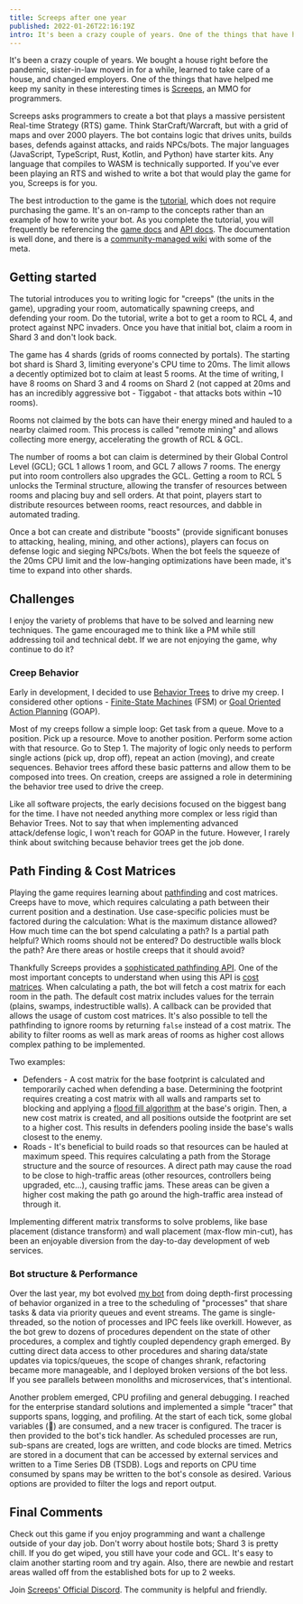 ```yaml
---
title: Screeps after one year
published: 2022-01-26T22:16:19Z
intro: It's been a crazy couple of years. One of the things that have helped me keep my sanity is Screeps, an MMO for programmers.
---
```

It's been a crazy couple of years. We bought a house right before the pandemic, sister-in-law moved in for a while, learned to take care of a house, and changed employers. One of the things that have helped me keep my sanity in these interesting times is [Screeps](https://screeps.com/), an MMO for programmers.

Screeps asks programmers to create a bot that plays a massive persistent Real-time Strategy (RTS) game. Think StarCraft/Warcraft, but with a grid of maps and over 2000 players. The bot contains logic that drives units, builds bases, defends against attacks, and raids NPCs/bots. The major languages (JavaScript, TypeScript, Rust, Kotlin, and Python) have starter kits. Any language that compiles to WASM is technically supported. If you've ever been playing an RTS and wished to write a bot that would play the game for you, Screeps is for you.

The best introduction to the game is the [tutorial](https://screeps.com/a/#!/sim/tutorial/1), which does not require purchasing the game. It's an on-ramp to the concepts rather than an example of how to write your bot. As you complete the tutorial, you will frequently be referencing the [game docs](https://docs.screeps.com/index.html) and [API docs](https://docs.screeps.com/api/). The documentation is well done, and there is a [community-managed wiki](https://wiki.screepspl.us/index.php/Getting_Started) with some of the meta.

## Getting started

The tutorial introduces you to writing logic for "creeps" (the units in the game), upgrading your room, automatically spawning creeps, and defending your room. Do the tutorial, write a bot to get a room to RCL 4, and protect against NPC invaders. Once you have that initial bot, claim a room in Shard 3 and don't look back.

The game has 4 shards (grids of rooms connected by portals). The starting bot shard is Shard 3, limiting everyone's CPU time to 20ms. The limit allows a decently optimized bot to claim at least 5 rooms. At the time of writing, I have 8 rooms on Shard 3 and 4 rooms on Shard 2 (not capped at 20ms and has an incredibly aggressive bot - Tiggabot - that attacks bots within ~10 rooms).

Rooms not claimed by the bots can have their energy mined and hauled to a nearby claimed room. This process is called "remote mining" and allows collecting more energy, accelerating the growth of RCL & GCL.

The number of rooms a bot can claim is determined by their Global Control Level (GCL); GCL 1 allows 1 room, and GCL 7 allows 7 rooms. The energy put into room controllers also upgrades the GCL. Getting a room to RCL 5 unlocks the Terminal structure, allowing the transfer of resources between rooms and placing buy and sell orders. At that point, players start to distribute resources between rooms, react resources, and dabble in automated trading.

Once a bot can create and distribute "boosts" (provide significant bonuses to attacking, healing, mining, and other actions), players can focus on defense logic and sieging NPCs/bots. When the bot feels the squeeze of the 20ms CPU limit and the low-hanging optimizations have been made, it's time to expand into other shards.

## Challenges

I enjoy the variety of problems that have to be solved and learning new techniques. The game encouraged me to think like a PM while still addressing toil and technical debt. If we are not enjoying the game, why continue to do it?

### Creep Behavior

Early in development, I decided to use [Behavior Trees](https://www.gamedeveloper.com/programming/behavior-trees-for-ai-how-they-work) to drive my creep. I considered other options - [Finite-State Machines](https://en.wikipedia.org/wiki/Finite-state_machine) (FSM) or [Goal Oriented Action Planning](https://medium.com/@vedantchaudhari/goal-oriented-action-planning-34035ed40d0b) (GOAP).

Most of my creeps follow a simple loop:
Get task from a queue.
Move to a position.
Pick up a resource.
Move to another position.
Perform some action with that resource.
Go to Step 1.
The majority of logic only needs to perform single actions (pick up, drop off), repeat an action (moving), and create sequences. Behavior trees afford these basic patterns and allow them to be composed into trees. On creation, creeps are assigned a role in determining the behavior tree used to drive the creep.

Like all software projects, the early decisions focused on the biggest bang for the time. I have not needed anything more complex or less rigid than Behavior Trees. Not to say that when implementing advanced attack/defense logic, I won't reach for GOAP in the future. However, I rarely think about switching because behavior trees get the job done.

## Path Finding & Cost Matrices

Playing the game requires learning about [pathfinding](https://en.wikipedia.org/wiki/Pathfinding) and cost matrices. Creeps have to move, which requires calculating a path between their current position and a destination. Use case-specific policies must be factored during the calculation: What is the maximum distance allowed? How much time can the bot spend calculating a path? Is a partial path helpful? Which rooms should not be entered? Do destructible walls block the path? Are there areas or hostile creeps that it should avoid?

Thankfully Screeps provides a [sophisticated pathfinding API](https://docs.screeps.com/api/#PathFinder). One of the most important concepts to understand when using this API is [cost matrices](https://docs.screeps.com/api/#PathFinder-CostMatrix). When calculating a path, the bot will fetch a cost matrix for each room in the path. The default cost matrix includes values for the terrain (plains, swamps, indestructible walls). A callback can be provided that allows the usage of custom cost matrices. It's also possible to tell the pathfinding to ignore rooms by returning `false` instead of a cost matrix. The ability to filter rooms as well as mark areas of rooms as higher cost allows complex pathing to be implemented.

Two examples:

* Defenders - A cost matrix for the base footprint is calculated and temporarily cached when defending a base. Determining the footprint requires creating a cost matrix with all walls and ramparts set to blocking and applying a [flood fill algorithm](https://en.wikipedia.org/wiki/Flood_fill) at the base's origin. Then, a new cost matrix is created, and all positions outside the footprint are set to a higher cost. This results in defenders pooling inside the base's walls closest to the enemy.
* Roads - It's beneficial to build roads so that resources can be hauled at maximum speed. This requires calculating a path from the Storage structure and the source of resources. A direct path may cause the road to be close to high-traffic areas (other resources, controllers being upgraded, etc...), causing traffic jams. These areas can be given a higher cost making the path go around the high-traffic area instead of through it.

Implementing different matrix transforms to solve problems, like base placement (distance transform) and wall placement (max-flow min-cut), has been an enjoyable diversion from the day-to-day development of web services.

### Bot structure & Performance

Over the last year, my bot evolved [my bot](https://github.com/ryanrolds/screeps) from doing depth-first processing of behavior organized in a tree to the scheduling of "processes" that share tasks & data via priority queues and event streams. The game is single-threaded, so the notion of processes and IPC feels like overkill. However, as the bot grew to dozens of procedures dependent on the state of other procedures, a complex and tightly coupled dependency graph emerged. By cutting direct data access to other procedures and sharing data/state updates via topics/queues, the scope of changes shrank, refactoring became more manageable, and I deployed broken versions of the bot less. If you see parallels between monoliths and microservices, that's intentional.

Another problem emerged, CPU profiling and general debugging. I reached for the enterprise standard solutions and implemented a simple "tracer" that supports spans, logging, and profiling. At the start of each tick, some global variables (🤨) are consumed, and a new tracer is configured. The tracer is then provided to the bot's tick handler. As scheduled processes are run, sub-spans are created, logs are written, and code blocks are timed. Metrics are stored in a document that can be accessed by external services and written to a Time Series DB (TSDB). Logs and reports on CPU time consumed by spans may be written to the bot's console as desired. Various options are provided to filter the logs and report output.

## Final Comments

Check out this game if you enjoy programming and want a challenge outside of your day job. Don't worry about hostile bots; Shard 3 is pretty chill. If you do get wiped, you still have your code and GCL. It's easy to claim another starting room and try again. Also, there are newbie and restart areas walled off from the established bots for up to 2 weeks.

Join [Screeps' Official Discord](https://discord.com/invite/screeps). The community is helpful and friendly.
